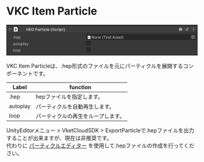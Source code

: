 
# VKC Item Particle
![HEOParticle](img/HEOParticle.jpg)

VKC Item Particleは、.hep形式のファイルを元にパーティクルを展開するコンポーネントです。<br/>

|  Label |  function  |
| ----   | ---- |
| .hep | hepファイルを指定します。 |
| autoplay | パーティクルを自動再生します。 |
| loop | パーティクルの再生をループします。 |

UnityEditorメニュー > VketCloudSDK > ExportParticleで.hepファイルを出力することが出来ますが、現在は非推奨です。<br/>
代わりに [パーティクルエディター](../particleeditor/pe_about_particleeditor.md) を使用して.hepファイルの作成を行ってください。